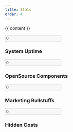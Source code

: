 ```yaml
---
title: Stats
order: 4
---
```


{{ content }}

  <!-- our-skill-area start -->
  <div class="our-skill-area fix hidden-sm">
    <div class="test-overly"></div>
    <div class="skill-bg area-padding-2">
      <div class="container">
        <!-- section-heading end -->
        <div class="row">
          <div class="skill-text">
            <!-- single-skill start -->
            <div class="col-xs-12 col-sm-3 col-md-3 text-center">
              <div class="single-skill">
                <div class="progress-circular">
                  <input type="text" class="knob" value="0" data-rel="99.5" data-linecap="round" data-width="175" data-bgcolor="#fff" data-fgcolor="#3EC1D5" data-thickness=".20" data-readonly="true" disabled>
                  <h3 class="progress-h4">System Uptime</h3>
                </div>
              </div>
            </div>
            <!-- single-skill end -->
            <!-- single-skill start -->
            <div class="col-xs-12 col-sm-3 col-md-3 text-center">
              <div class="single-skill">
                <div class="progress-circular">
                  <input type="text" class="knob" value="0" data-rel="85" data-linecap="round" data-width="175" data-bgcolor="#fff" data-fgcolor="#3EC1D5" data-thickness=".20" data-readonly="true" disabled>
                  <h3 class="progress-h4">OpenSource Components</h3>
                </div>
              </div>
            </div>
            <!-- single-skill end -->
            <!-- single-skill start -->
            <div class="col-xs-12 col-sm-3 col-md-3 text-center">
              <div class="single-skill">
                <div class="progress-circular">
                  <input type="text" class="knob" value="0" data-rel="3" data-linecap="round" data-width="175" data-bgcolor="#fff" data-fgcolor="#3EC1D5" data-thickness=".20" data-readonly="true" disabled>
                  <h3 class="progress-h4">Marketing Bullstuffs</h3>
                </div>
              </div>
            </div>
            <!-- single-skill end -->
            <!-- single-skill start -->
            <div class="col-xs-12 col-sm-3 col-md-3 text-center">
              <div class="single-skill">
                <div class="progress-circular">
                  <input type="text" class="knob" value="0" data-rel="0" data-linecap="round" data-width="175" data-bgcolor="#fff" data-fgcolor="#3EC1D5" data-thickness=".20" data-readonly="true" disabled>
                  <h3 class="progress-h4">Hidden Costs</h3>
                </div>
              </div>
            </div>
            <!-- single-skill end -->
          </div>
        </div>
      </div>
    </div>
  </div>
  <!-- our-skill-area end -->